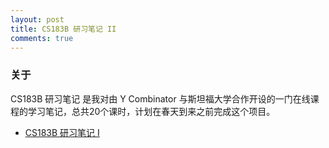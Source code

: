 ```yaml
---
layout: post
title: CS183B 研习笔记 II
comments: true
---
```




### 关于

CS183B 研习笔记 是我对由 Y Combinator 与斯坦福大学合作开设的一门在线课程的学习笔记，总共20个课时，计划在春天到来之前完成这个项目。

- [CS183B 研习笔记 I]()